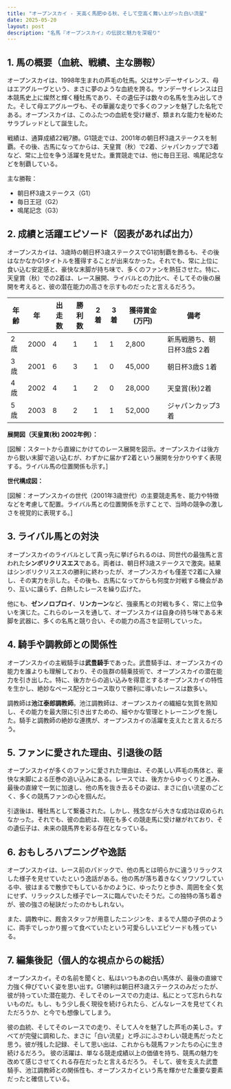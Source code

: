 ```yaml
---
title: "オープンスカイ - 天高く馬肥ゆる秋、そして空高く舞い上がった白い流星"
date: 2025-05-20
layout: post
description: "名馬『オープンスカイ』の伝説と魅力を深堀り"
---
```


## 1. 馬の概要（血統、戦績、主な勝鞍）

オープンスカイは、1998年生まれの芦毛の牡馬。父はサンデーサイレンス、母はエアグルーヴという、まさに夢のような血統を誇る。サンデーサイレンスは日本競馬史上に燦然と輝く種牡馬であり、その遺伝子は数々の名馬を生み出してきた。そして母エアグルーヴも、その華麗な走りで多くのファンを魅了した名牝である。オープンスカイは、このふたつの血統を受け継ぎ、類まれな能力を秘めたサラブレッドとして誕生した。

戦績は、通算成績22戦7勝。G1競走では、2001年の朝日杯3歳ステークスを制覇。その後、古馬になってからは、天皇賞（秋）で2着、ジャパンカップで3着など、常に上位を争う活躍を見せた。重賞競走では、他に毎日王冠、鳴尾記念などを制覇している。

主な勝鞍：

* 朝日杯3歳ステークス（G1）
* 毎日王冠（G2）
* 鳴尾記念（G3）


## 2. 成績と活躍エピソード（図表があれば出力）

オープンスカイは、3歳時の朝日杯3歳ステークスでG1初制覇を飾るも、その後はなかなかG1タイトルを獲得することが出来なかった。それでも、常に上位に食い込む安定感と、豪快な末脚が持ち味で、多くのファンを熱狂させた。特に、天皇賞（秋）での2着は、レース展開、ライバルとの力比べ、そしてその後の展開を考えると、彼の潜在能力の高さを示すものだったと言えるだろう。

| 年齢 | 年 | 出走数 | 勝利数 | 2着 | 3着 | 獲得賞金(万円) | 備考 |
|---|---|---|---|---|---|---|---|
| 2歳 | 2000 | 4 | 1 | 1 | 1 | 2,800 | 新馬戦勝ち、朝日杯3歳S 2着 |
| 3歳 | 2001 | 6 | 3 | 1 | 0 | 45,000 | 朝日杯3歳S 1着 |
| 4歳 | 2002 | 4 | 1 | 2 | 0 | 28,000 | 天皇賞(秋)2着 |
| 5歳 | 2003 | 8 | 2 | 1 | 1 | 52,000 | ジャパンカップ3着 |


**展開図（天皇賞(秋) 2002年例）：**

[図解：スタートから直線にかけてのレース展開を図示。オープンスカイは後方から鋭い末脚で追い込むが、わずかに届かず2着という展開を分かりやすく表現する。ライバル馬の位置関係も示す。]


**世代構成図：**

[図解：オープンスカイの世代（2001年3歳世代）の主要競走馬を、能力や特徴などを考慮して配置。ライバル馬との位置関係を示すことで、当時の競争の激しさを視覚的に表現する。]


## 3. ライバル馬との対決

オープンスカイのライバルとして真っ先に挙げられるのは、同世代の最強馬と言われた**シンボリクリスエス**である。両者は、朝日杯3歳ステークスで激突。結果はシンボリクリスエスの勝利に終わったが、オープンスカイも僅差で2着に入線し、その実力を示した。その後も、古馬になってからも何度か対戦する機会があり、互いに譲らず、白熱したレースを繰り広げた。

他にも、**ゼンノロブロイ**、**リンカーン**など、強豪馬との対戦も多く、常に上位争いを演じた。これらのレースを通して、オープンスカイは自身の持ち味である末脚を武器に、多くの名馬と競り合い、その能力の高さを証明していった。


## 4. 騎手や調教師との関係性

オープンスカイの主戦騎手は**武豊騎手**であった。武豊騎手は、オープンスカイの能力を誰よりも理解しており、その抜群の騎乗技術で、オープンスカイの潜在能力を引き出した。特に、後方からの追い込みを得意とするオープンスカイの特性を生かし、絶妙なペース配分とコース取りで勝利に導いたレースは数多い。

調教師は**池江泰郎調教師**。池江調教師は、オープンスカイの繊細な気質を熟知し、その能力を最大限に引き出すための、細やかな管理とトレーニングを施した。騎手と調教師の絶妙な連携が、オープンスカイの活躍を支えたと言えるだろう。


## 5. ファンに愛された理由、引退後の話

オープンスカイが多くのファンに愛された理由は、その美しい芦毛の馬体と、豪快な末脚による圧巻の追い込みにある。レースでは、後方からゆっくりと進み、最後の直線で一気に加速し、他の馬を抜き去るその姿は、まさに白い流星のごとく、多くの競馬ファンの心を掴んだ。

引退後は、種牡馬として繋養された。しかし、残念ながら大きな成功は収められなかった。それでも、彼の血統は、現在も多くの競走馬に受け継がれており、その遺伝子は、未来の競馬界を彩る存在となっている。


## 6. おもしろハプニングや逸話

オープンスカイは、レース前のパドックで、他の馬とは明らかに違うリラックスした様子を見せていたという逸話がある。他の馬が落ち着きなくソワソワしている中、彼はまるで散歩でもしているかのように、ゆったりと歩き、周囲を全く気にせず、リラックスした様子でレースに臨んでいたそうだ。この独特の落ち着きが、彼の強さの秘訣だったのかもしれない。

また、調教中に、厩舎スタッフが用意したニンジンを、まるで人間の子供のように、両手でしっかり握って食べていたという可愛らしいエピソードも残っている。


## 7. 編集後記（個人的な視点からの総括）

オープンスカイ。その名前を聞くと、私はいつもあの白い馬体が、最後の直線で力強く伸びていく姿を思い出す。G1勝利は朝日杯3歳ステークスのみだったが、彼が持っていた潜在能力、そしてそのレースでの力走は、私にとって忘れられないものだ。もし、もう少し長く現役を続けられたら、どんなレースを見せてくれただろうか、と今でも想像してしまう。

彼の血統、そしてそのレースでの走り、そして人々を魅了した芦毛の美しさ。すべてが完璧に調和した、まさに「白い流星」と呼ぶにふさわしい競走馬だったと思う。彼が残した記録、そして思い出は、これからも競馬ファンたちの心に生き続けるだろう。  彼の活躍は、単なる競走成績以上の価値を持ち、競馬の魅力を改めて感じさせてくれる存在だったと言えるだろう。  そして、彼を支えた武豊騎手、池江調教師との関係性も、オープンスカイという馬を輝かせた重要な要素だったと確信している。
